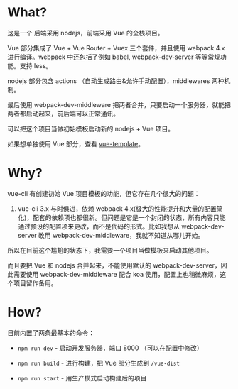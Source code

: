 # What?

这是一个 后端采用 nodejs，前端采用 Vue 的全栈项目。

Vue 部分集成了 Vue + Vue Router + Vuex 三个套件，并且使用 webpack 4.x 进行编译。webpack 中还包括了例如 babel, webpack-dev-server 等等常规功能。支持 less。

nodejs 部分包含 actions （自动生成路由&允许手动配置），middlewares 两种机制。

最后使用 webpack-dev-middleware 把两者合并，只要启动一个服务器，就能把两者都启动起来，前后端可以正常通讯。

可以把这个项目当做初始模板启动新的 nodejs + Vue 项目。

如果想单独使用 Vue 部分，查看 [vue-template](https://github.com/easonyq/vue-template)。

# Why?

vue-cli 有创建初始 Vue 项目模板的功能，但它存在几个很大的问题：

1. vue-cli 3.x 与时俱进，依赖 webpack 4.x(极大的性能提升和大量的配置简化)，配套的依赖项也都很新。但问题是它是一个封闭的状态，所有内容只能通过预设的配置项来更改，而不是代码的形式。比如我想从 webpack-dev-server 改用 webpack-dev-middleware，我就不知道从哪儿开始。

所以在目前这个尴尬的状态下，我需要一个项目当做模板来启动其他项目。

而且要把 Vue 和 nodejs 合并起来，不能使用默认的 webpack-dev-server，因此需要使用 webpack-dev-middleware 配合 koa 使用，配置上也稍微麻烦，这个项目留作备用。

# How?

目前内置了两条最基本的命令：

* `npm run dev` - 启动开发服务器，端口 8000 （可以在配置中修改）

* `npm run build` - 进行构建，把 Vue 部分生成到 `/vue-dist`

* `npm run start` - 用生产模式启动构建后的项目
